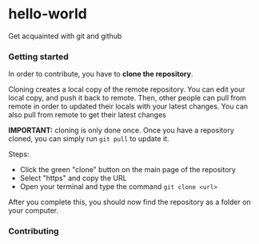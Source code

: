 # hello-world
Get acquainted with git and github

### Getting started
In order to contribute, you have to **clone the repository**.

Cloning creates a local copy of the remote repository. You can edit your local copy, and push it back to remote.
Then, other people can pull from remote in order to updated their locals with your latest changes.
You can also pull from remote to get their latest changes

**IMPORTANT:** cloning is only done once. Once you have a repository cloned, you can simply run `git pull` to update it.

Steps:
- Click the green "clone" button on the main page of the repository
- Select "https" and copy the URL
- Open your terminal and type the command `git clone <url>`

After you complete this, you should now find the repository as a folder on your computer.

### Contributing
